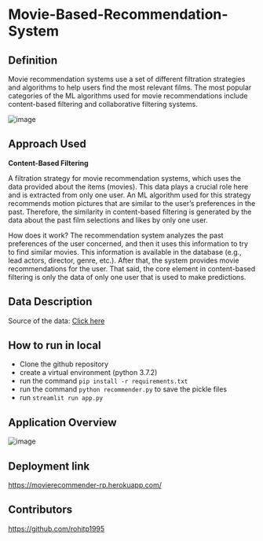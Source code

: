 # Movie-Based-Recommendation-System

## Definition
Movie recommendation systems use a set of different filtration strategies and algorithms to help users find the most relevant films. The most popular categories of the ML algorithms used for movie recommendations include content-based filtering and collaborative filtering systems.

![image](https://user-images.githubusercontent.com/29440153/177043719-c8f9794c-bcb2-41f2-ada4-9ae608fab159.png)

## Approach Used

**Content-Based Filtering**

A filtration strategy for movie recommendation systems, which uses the data provided about the items (movies). This data plays a crucial role here and is extracted from only one user. An ML algorithm used for this strategy recommends motion pictures that are similar to the user’s preferences in the past. Therefore, the similarity in content-based filtering is generated by the data about the past film selections and likes by only one user.

How does it work? The recommendation system analyzes the past preferences of the user concerned, and then it uses this information to try to find similar movies. This information is available in the database (e.g., lead actors, director, genre, etc.). After that, the system provides movie recommendations for the user. That said, the core element in content-based filtering is only the data of only one user that is used to make predictions.

## Data Description
Source of the data: <a href = https://www.kaggle.com/datasets/tmdb/tmdb-movie-metadata> Click here </a>

## How to run in local

* Clone the github repository 
* create a virtual environment (python 3.7.2) 
* run the command ```pip install -r requirements.txt```
* run the command ```python recommender.py``` to save the pickle files
* run ```streamlit run app.py```

## Application Overview

![image](https://user-images.githubusercontent.com/29440153/177044151-c7d9bdf0-ce62-4b22-94e0-8405013b76e8.png)

## Deployment link 
https://movierecommender-rp.herokuapp.com/

## Contributors
https://github.com/rohitp1995
